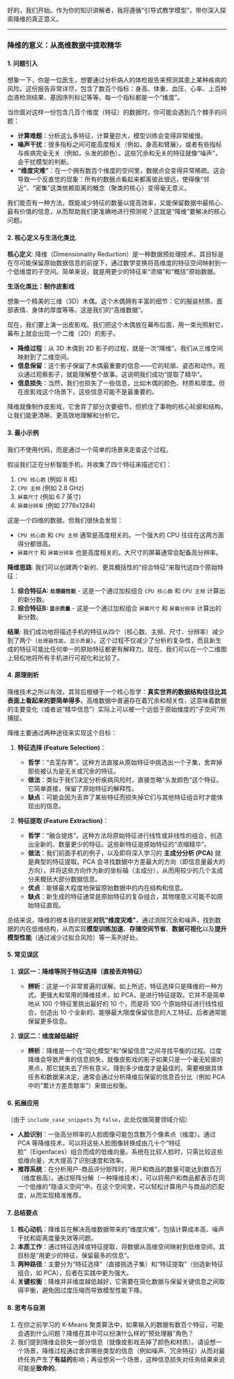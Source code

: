 好的，我们开始。作为你的知识讲解者，我将遵循“引导式教学模型”，带你深入探索降维的真正意义。

---

### **降维的意义：从高维数据中提取精华**

#### 1. 问题引入

想象一下，你是一位医生，想要通过分析病人的体检报告来预测其患上某种疾病的风险。这份报告非常详尽，包含了数百个指标：身高、体重、血压、心率、上百种血液检测结果、基因序列标记等等。每一个指标都是一个“维度”。

当你面对这样一份包含几百个维度（特征）的数据时，你可能会遇到几个棘手的问题：

*   **计算难题**：分析这么多特征，计算量巨大，模型训练会变得异常缓慢。
*   **噪声干扰**：很多指标之间可能高度相关（例如，身高和臂展），或者有些指标与疾病完全无关（例如，头发的颜色）。这些冗余和无关的特征就像“噪声”，会干扰模型的判断。
*   **“维度灾难”**：在一个拥有数百个维度的空间里，数据点会变得异常稀疏。这会导致一个反直觉的现象：所有的数据点看起来都离彼此很远，使得像“邻近”、“密集”这类依赖距离的概念（聚类的核心）变得毫无意义。

我们能否有一种方法，既能减少特征的数量以提高效率，又能保留数据中最核心、最有价值的信息，从而帮助我们更准确地进行预测呢？这就是“降维”要解决的核心问题。

#### 2. 核心定义与生活化类比

**核心定义**:
降维（Dimensionality Reduction）是一种数据预处理技术，其目标是在尽可能保留原始数据信息的前提下，通过数学变换将高维度的特征空间映射到一个低维度的子空间。简单来说，就是用更少的特征来“浓缩”和“概括”原始数据。

**生活化类比：制作皮影戏**

想象一个精美的三维（3D）木偶。这个木偶拥有丰富的细节：它的服装材质、面部表情、身体的厚度等等。这是我们的“高维数据”。

现在，我们要上演一出皮影戏。我们把这个木偶放在幕布后面，用一束光照射它，幕布上就会出现一个二维（2D）的影子。

*   **降维过程**：从 3D 木偶到 2D 影子的过程，就是一次“降维”。我们从三维空间映射到了二维空间。
*   **信息保留**：这个影子保留了木偶最重要的信息——它的轮廓、姿态和动作。观众通过观察影子，就能理解整个故事。这说明我们成功“提取了精华”。
*   **信息损失**：当然，我们也损失了一些信息，比如木偶的颜色、材质和厚度。但在皮影戏这个场景下，这些信息可能不是最重要的。

降维就像制作皮影戏，它舍弃了部分次要细节，但抓住了事物的核心轮廓和结构，让我们能更清晰、更高效地理解和分析它。

#### 3. 最小示例

我们不使用代码，而是通过一个简单的场景来走查这个过程。

假设我们正在分析智能手机，并收集了四个特征来描述它们：

1.  `CPU 核心数` (例如 8 核)
2.  `CPU 主频` (例如 2.8 GHz)
3.  `屏幕尺寸` (例如 6.7 英寸)
4.  `屏幕分辨率` (例如 2778x1284)

这是一个四维的数据。但我们很快会发现：

*   `CPU 核心数` 和 `CPU 主频` 通常是高度相关的。一个强大的 CPU 往往在这两方面得分都很高。
*   `屏幕尺寸` 和 `屏幕分辨率` 也是高度相关的。大尺寸的屏幕通常会配备高分辨率。

**降维思路**:
我们可以创建两个新的、更具概括性的“综合特征”来取代这四个原始特征：

1.  **综合特征A: `处理器性能`** - 这是一个通过加权组合 `CPU 核心数` 和 `CPU 主频` 计算出的新分数。
2.  **综合特征B: `显示质量`** - 这是一个通过加权组合 `屏幕尺寸` 和 `屏幕分辨率` 计算出的新分数。

**结果**:
我们成功地将描述手机的特征从四个（核心数、主频、尺寸、分辨率）减少到了两个（`处理器性能`、`显示质量`）。这个过程不仅减少了分析的复杂性，而且新生成的特征可能比任何单一的原始特征都更有解释力。现在，我们可以在一个二维图上轻松地将所有手机进行可视化和比较了。

#### 4. 原理剖析

降维技术之所以有效，其背后根植于一个核心哲学：**真实世界的数据结构往往比其表面上看起来的要简单得多**。高维数据中普遍存在着冗余和相关性，这意味着数据的主要变化（或者说“精华信息”）实际上可以被一个远低于原始维度的“子空间”所捕捉。

降维主要通过两种途径来实现这个目标：

1.  **特征选择 (Feature Selection)**：
    *   **哲学**：“去芜存菁”。这种方法直接从原始特征中挑选出一个子集，舍弃掉那些被认为是无关或冗余的特征。
    *   **做法**：类似于我们决定分析疾病风险时，直接忽略“头发颜色”这个特征。它简单直接，保留了原始特征的解释性。
    *   **缺点**：可能会因为丢弃了某些特征而损失掉它们与其他特征组合时才能体现出的信息。

2.  **特征提取 (Feature Extraction)**：
    *   **哲学**：“融合提炼”。这种方法将原始特征进行线性或非线性的组合，创造出全新的、数量更少的特征。这些新特征是原始特征的“浓缩精华”。
    *   **做法**：我们前面手机的例子，以及即将深入学习的 **主成分分析 (PCA)** 就是典型的特征提取。PCA 会寻找数据中方差最大的方向（即信息量最大的方向），并将这些方向作为新的坐标轴（主成分），从而用较少的几个主成分来概括大部分数据信息。
    *   **优点**：能够最大程度地保留原始数据中的内在结构和信息。
    *   **缺点**：新生成的特征通常是原始特征的复杂组合，其物理意义可能不如原始特征直观。

总结来说，降维的根本目的就是**对抗“维度灾难”**，通过消除冗余和噪声，找到数据的内在低维结构，从而实现**模型训练加速**、**存储空间节省**、**数据可视化**以及**提升模型性能**（通过减少过拟合风险）等一系列好处。

#### 5. 常见误区

1.  **误区一：降维等同于特征选择（直接丢弃特征）**
    *   **辨析**：这是一个非常普遍的误解。如上所述，特征选择只是降维的一种方式。更强大和常用的降维技术，如 PCA，是进行特征提取。它并不是简单地从 100 个特征里挑出最好的 10 个，而是将 100 个原始特征进行线性组合，创造出 10 个全新的、能够最大限度保留信息的人工特征。后者通常能保留更多信息。

2.  **误区二：维度越低越好**
    *   **辨析**：降维是一个在“简化模型”和“保留信息”之间寻找平衡的过程。过度降维会导致严重的信息损失，就像皮影戏的影子如果只是一个毫无轮廓的黑点，那它就失去了所有意义。降到多少维度才是最佳的，需要根据具体任务和数据来决定，通常会通过分析降维后保留的信息百分比（例如 PCA 中的“累计方差贡献率”）来做出权衡。

#### 6. 拓展应用

（由于 `include_case_snippets` 为 `false`，此处仅做简要领域介绍）

*   **人脸识别**：一张高分辨率的人脸图像可能包含数万个像素点（维度）。通过 PCA 等降维技术，可以将这些人脸图像转换成由几十个“特征脸”（Eigenfaces）组合而成的低维向量。系统在比较人脸时，只需比较这些低维向量，大大提高了识别速度和效率。
*   **推荐系统**：在分析用户-商品评分矩阵时，用户和商品的数量可能达到数百万（维度极高）。通过矩阵分解（一种降维技术），可以将用户和商品都表示在同一个低维的“隐语义空间”中。在这个空间里，可以轻松计算用户与商品的匹配度，从而实现精准推荐。

#### 7. 总结要点

1.  **核心动机**：降维旨在解决高维数据带来的“维度灾难”，包括计算成本高、噪声干扰和距离度量失效等问题。
2.  **本质工作**：通过特征选择或特征提取，将数据从高维空间映射到低维空间，其目标是“用更少的特征，保留最多的信息”。
3.  **两种路径**：主要分为“特征选择”（直接挑选子集）和“特征提取”（创造新特征组合，如 PCA），后者在实践中更为强大。
4.  **关键权衡**：降维并非维度越低越好，它需要在简化数据与保留关键信息之间取得平衡，避免因过度压缩而导致模型性能下降。

#### 8. 思考与自测

1.  在你之前学习的 K-Means 聚类算法中，如果输入的数据有数百个特征，可能会遇到什么问题？降维在其中可以扮演什么样的“预处理器”角色？
2.  我们提到降维会损失一部分信息（就像皮影戏丢掉了颜色和材质）。请设想一个场景，降维过程通过舍弃哪些类型的信息（例如噪声、冗余特征）从而对最终任务产生了**有益的**影响；再设想另一个场景，这种信息损失对任务结果来说可能是**致命的**。
